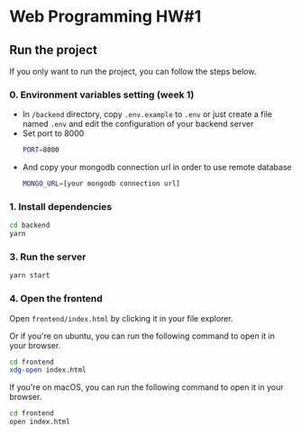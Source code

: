 # Web Programming HW#1


## Run the project

If you only want to run the project, you can follow the steps below.

### 0. Environment variables setting (week 1)

- In `/backend` directory, copy `.env.example` to `.env` or just create a file named `.env` and edit the configuration of your backend server
- Set port to 8000
  ```bash
  PORT=8000
  ```
- And copy your mongodb connection url in order to use remote database
  ```bash
  MONGO_URL=[your mongodb connection url]
  ```

### 1. Install dependencies

```bash
cd backend
yarn
```

### 3. Run the server

```bash
yarn start
```

### 4. Open the frontend

Open `frontend/index.html` by clicking it in your file explorer.

Or if you're on ubuntu, you can run the following command to open it in your browser.

```bash
cd frontend
xdg-open index.html
```

If you're on macOS, you can run the following command to open it in your browser.

```bash
cd frontend
open index.html
```
